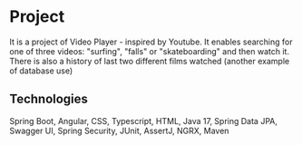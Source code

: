 # Project
It is a project of Video Player - inspired by Youtube. It enables searching for one of three videos: "surfing", "falls" or "skateboarding" and then watch it. There is also a history of last two different 
films watched (another example of database use)
## Technologies
Spring Boot, Angular, CSS, Typescript, HTML, Java 17, Spring Data JPA, Swagger UI, Spring Security, JUnit, AssertJ, NGRX, Maven
